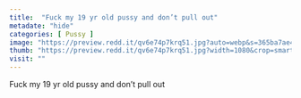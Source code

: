 ```yaml
---
title:  "Fuck my 19 yr old pussy and don’t pull out"
metadate: "hide"
categories: [ Pussy ]
image: "https://preview.redd.it/qv6e74p7krq51.jpg?auto=webp&s=365ba7ae47a2562184a0cc4541ace39a210cb37f"
thumb: "https://preview.redd.it/qv6e74p7krq51.jpg?width=1080&crop=smart&auto=webp&s=0dbee80e5f1addf928d1f948d8fb1affd00047a5"
visit: ""
---
```

Fuck my 19 yr old pussy and don’t pull out
